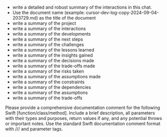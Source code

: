 - write a detailed and robust summary of the interactions in this chat. 
- Use the document name (example: cursor-dev-log-copy-2024-09-04-203729.md) as the title of the document
- write a summary of the project
- write a summary of the interactions
- write a summary of the developments
- write a summary of the next steps
- write a summary of the challenges
- write a summary of the lessons learned
- write a summary of the insights gained
- write a summary of the decisions made
- write a summary of the trade-offs made
- write a summary of the risks taken
- write a summary of the assumptions made
- write a summary of the constraints
- write a summary of the dependencies
- write a summary of the assumptions
- write a summary of the trade-offs


Please provide a comprehensive documentation comment for the following Swift [function/class/method]. Include a brief description, all parameters with their types and purposes, return values if any, and any potential throws or important notes. Use the standard Swift documentation comment format with /// and parameter tags.